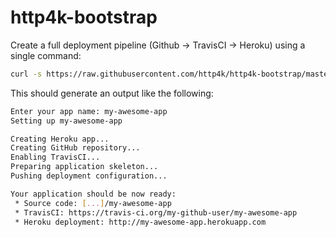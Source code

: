 # http4k-bootstrap

Create a full deployment pipeline (Github -> TravisCI -> Heroku) using a single command:

```bash
curl -s https://raw.githubusercontent.com/http4k/http4k-bootstrap/master/create-app.sh | bash
```

This should generate an output like the following:

```bash
Enter your app name: my-awesome-app
Setting up my-awesome-app

Creating Heroku app...
Creating GitHub repository...
Enabling TravisCI...
Preparing application skeleton...
Pushing deployment configuration...

Your application should be now ready:
 * Source code: [...]/my-awesome-app
 * TravisCI: https://travis-ci.org/my-github-user/my-awesome-app
 * Heroku deployment: http://my-awesome-app.herokuapp.com
```
